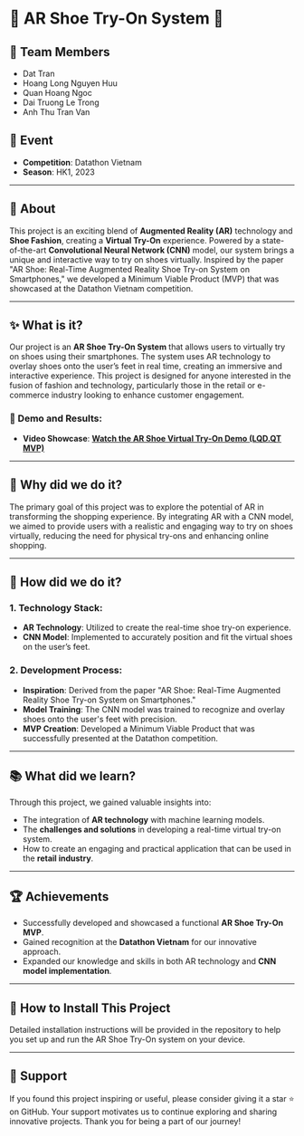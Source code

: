 # 🌟 AR Shoe Try-On System 🥿

## 👥 Team Members
- Dat Tran
- Hoang Long Nguyen Huu
- Quan Hoang Ngoc
- Dai Truong Le Trong
- Anh Thu Tran Van

## 🚀 Event
- **Competition**: Datathon Vietnam
- **Season**: HK1, 2023

---

## 🌌 About

This project is an exciting blend of **Augmented Reality (AR)** technology and **Shoe Fashion**, creating a **Virtual Try-On** experience. Powered by a state-of-the-art **Convolutional Neural Network (CNN)** model, our system brings a unique and interactive way to try on shoes virtually. Inspired by the paper "AR Shoe: Real-Time Augmented Reality Shoe Try-on System on Smartphones," we developed a Minimum Viable Product (MVP) that was showcased at the Datathon Vietnam competition.

---

## ✨ What is it?

Our project is an **AR Shoe Try-On System** that allows users to virtually try on shoes using their smartphones. The system uses AR technology to overlay shoes onto the user’s feet in real time, creating an immersive and interactive experience. This project is designed for anyone interested in the fusion of fashion and technology, particularly those in the retail or e-commerce industry looking to enhance customer engagement.

### 🎥 Demo and Results:
- **Video Showcase**: **[Watch the AR Shoe Virtual Try-On Demo (LQD.QT MVP)](https://youtu.be/lfzwbVj0Fnw?feature=shared)**

---

## 🤔 Why did we do it?

The primary goal of this project was to explore the potential of AR in transforming the shopping experience. By integrating AR with a CNN model, we aimed to provide users with a realistic and engaging way to try on shoes virtually, reducing the need for physical try-ons and enhancing online shopping.

---

## 🧩 How did we do it?

### 1. **Technology Stack**:
   - **AR Technology**: Utilized to create the real-time shoe try-on experience.
   - **CNN Model**: Implemented to accurately position and fit the virtual shoes on the user’s feet.

### 2. **Development Process**:
   - **Inspiration**: Derived from the paper "AR Shoe: Real-Time Augmented Reality Shoe Try-on System on Smartphones."
   - **Model Training**: The CNN model was trained to recognize and overlay shoes onto the user's feet with precision.
   - **MVP Creation**: Developed a Minimum Viable Product that was successfully presented at the Datathon competition.

---

## 📚 What did we learn?

Through this project, we gained valuable insights into:
- The integration of **AR technology** with machine learning models.
- The **challenges and solutions** in developing a real-time virtual try-on system.
- How to create an engaging and practical application that can be used in the **retail industry**.

---

## 🏆 Achievements

- Successfully developed and showcased a functional **AR Shoe Try-On MVP**.
- Gained recognition at the **Datathon Vietnam** for our innovative approach.
- Expanded our knowledge and skills in both AR technology and **CNN model implementation**.

---

## 🚀 How to Install This Project

Detailed installation instructions will be provided in the repository to help you set up and run the AR Shoe Try-On system on your device.

---

## 🌟 Support

If you found this project inspiring or useful, please consider giving it a star ⭐ on GitHub. Your support motivates us to continue exploring and sharing innovative projects. Thank you for being a part of our journey!
